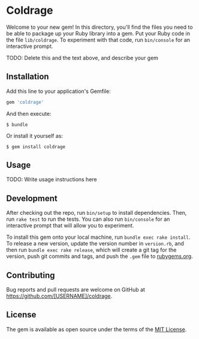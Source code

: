 # Coldrage

Welcome to your new gem! In this directory, you'll find the files you need to be able to package up your Ruby library into a gem. Put your Ruby code in the file `lib/coldrage`. To experiment with that code, run `bin/console` for an interactive prompt.

TODO: Delete this and the text above, and describe your gem

## Installation

Add this line to your application's Gemfile:

```ruby
gem 'coldrage'
```

And then execute:

    $ bundle

Or install it yourself as:

    $ gem install coldrage

## Usage

TODO: Write usage instructions here

## Development

After checking out the repo, run `bin/setup` to install dependencies. Then, run `rake test` to run the tests. You can also run `bin/console` for an interactive prompt that will allow you to experiment.

To install this gem onto your local machine, run `bundle exec rake install`. To release a new version, update the version number in `version.rb`, and then run `bundle exec rake release`, which will create a git tag for the version, push git commits and tags, and push the `.gem` file to [rubygems.org](https://rubygems.org).

## Contributing

Bug reports and pull requests are welcome on GitHub at https://github.com/[USERNAME]/coldrage.

## License

The gem is available as open source under the terms of the [MIT License](https://opensource.org/licenses/MIT).

